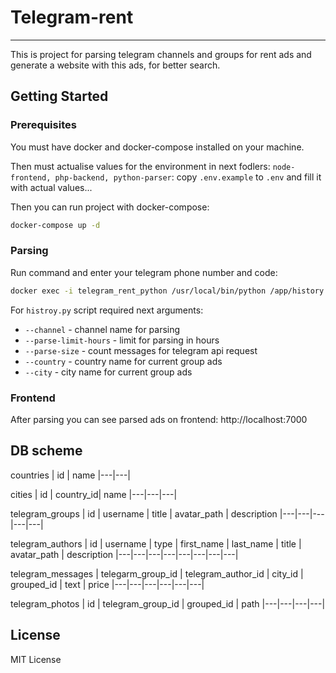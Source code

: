 # Telegram-rent

--- 
This is project for parsing telegram channels and groups for rent ads and generate a website with this ads, for better search.

## Getting Started

### Prerequisites

You must have docker and docker-compose installed on your machine.

Then must actualise values for the environment in next fodlers: `node-frontend, php-backend, python-parser`: copy `.env.example` to `.env` and fill it with actual values...

Then you can run project with docker-compose:

```bash
docker-compose up -d
```

### Parsing

Run command and enter your telegram phone number and code:

```bash
docker exec -i telegram_rent_python /usr/local/bin/python /app/history.py --channel ${channel name here} --parse-limit-hours 10 --parse-size 50 --country ${country name for current group ads} --city ${city name for current group ads}
```

For `histroy.py` script required next arguments:
- `--channel` - channel name for parsing
- `--parse-limit-hours` - limit for parsing in hours
- `--parse-size` - count messages for telegram api request
- `--country` - country name for current group ads
- `--city` - city name for current group ads

### Frontend

After parsing you can see parsed ads on frontend: http://localhost:7000

## DB scheme

countries
| id | name
|---|---|

cities
| id | country_id| name
|---|---|---|

telegram_groups
| id | username | title | avatar_path | description
|---|---|---|---|---|

telegram_authors
| id | username | type | first_name | last_name | 
title | avatar_path | description
|---|---|---|---|---|---|---|---|

telegram_messages
| telegarm_group_id | telegram_author_id | city_id | grouped_id | text | price
|---|---|---|---|---|---|

telegram_photos
| id | telegram_group_id | grouped_id | path
|---|---|---|---|

## License

MIT License